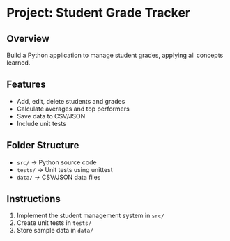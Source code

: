 # Project: Student Grade Tracker

## Overview
Build a Python application to manage student grades, applying all concepts learned.

## Features
- Add, edit, delete students and grades
- Calculate averages and top performers
- Save data to CSV/JSON
- Include unit tests

## Folder Structure
- `src/` → Python source code
- `tests/` → Unit tests using unittest
- `data/` → CSV/JSON data files

## Instructions
1. Implement the student management system in `src/`
2. Create unit tests in `tests/`
3. Store sample data in `data/`
